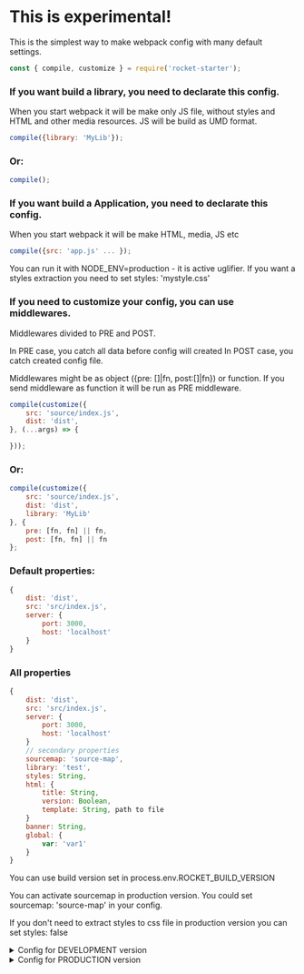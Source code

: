 # This is experimental!

This is the simplest way to make webpack config with many default settings.

```jsx
const { compile, customize } = require('rocket-starter');
```
### If you want build a library, you need to declarate this config.
When you start webpack it will be make only JS file, without styles and HTML and other media resources. JS will be build as UMD format.
```jsx
compile({library: 'MyLib'});
```
### Or:
```jsx
compile();
```
### If you want build a Application, you need to declarate this config.
When you start webpack it will be make HTML, media, JS etc
```jsx
compile({src: 'app.js' ... });
```
You can run it with NODE_ENV=production - it is active uglifier. If you want a styles extraction you need to set styles: 'mystyle.css'

### If you need to customize your config, you can use middlewares.

Middlewares divided to PRE and POST.

In PRE case, you catch all data before config will created
In POST case, you catch created config file.

Middlewares might be as object ({pre: []|fn, post:[]|fn}) or function.
If you send middleware as function it will be run as PRE middleware.
```jsx
compile(customize({
    src: 'source/index.js',
    dist: 'dist',
}, (...args) => {

}));
```
### Or:
```jsx
compile(customize({
    src: 'source/index.js',
    dist: 'dist',
    library: 'MyLib'
}, {
    pre: [fn, fn] || fn,
    post: [fn, fn] || fn
};
```

### Default properties:

```jsx
{
    dist: 'dist',
    src: 'src/index.js',
    server: {
        port: 3000,
        host: 'localhost'
    }
}
```

### All properties

```jsx
{
    dist: 'dist',
    src: 'src/index.js',
    server: {
        port: 3000,
        host: 'localhost'
    }
    // secondary properties
    sourcemap: 'source-map',
    library: 'test',
    styles: String,
    html: {
        title: String,
        version: Boolean,
        template: String, path to file
    }
    banner: String,
    global: {
        var: 'var1'
    }
}
```

You can use build version set in process.env.ROCKET_BUILD_VERSION

You can activate sourcemap in production version. You could set sourcemap: 'source-map' in your config.

If you don't need to extract styles to css file in production version you can set styles: false

<details>
  <summary>Config for DEVELOPMENT version</summary>
  <pre>
  {
      "cache": true,
      "entry": [
          "/index.js"
      ],
      "devtool": "source-map",
      "output": {
          "publicPath": "/",
          "path": "/dist",
          "filename": "[name].js"
      },
      "stats": {
          "hash": true,
          "version": true,
          "timings": true,
          "assets": true,
          "chunks": true,
          "modules": true,
          "reasons": true,
          "children": true,
          "source": false,
          "errors": true,
          "errorDetails": true,
          "warnings": true,
          "publicPath": true
      },
      "node": {
          "fs": "empty"
      },
      "resolve": {
          "extensions": [
              ".js",
              ".jsx"
          ]
      },
      "devServer": {
          "headers": {
              "Access-Control-Allow-Origin": "*",
              "Access-Control-Allow-Methods": "GET, POST, PUT, DELETE, PATCH, OPTIONS",
              "Access-Control-Allow-Headers": "X-Requested-With, content-type, Authorization"
          },
          "port": 3000,
          "noInfo": true,
          "quiet": false,
          "lazy": false,
          "hot": false,
          "inline": true,
          "stats": "minimal",
          "overlay": {
              "errors": true
          },
          "watchOptions": {
              "aggregateTimeout": 50,
              "ignored": {}
          },
          "historyApiFallback": true,
          "host": "localhost"
      },
      "module": {
          "rules": [
              {
                  "test": /\.html$/,
                  "use": "file-loader?name=[name].[ext]"
              },
              {
                  "test": /\.css$/,
                  "loader": [
                      "style-loader",
                      "css-loader"
                  ]
              },
              {
                  "test": /\.scss/,
                  "loader": [
                      "style-loader",
                      "css-loader",
                      "sass-loader"
                  ]
              },
              {
                  "test": /\.less/,
                  "loader": [
                      "style-loader",
                      "css-loader",
                      "less-loader"
                  ]
              },
              {
                  "test": /\.(js|jsx)$/,
                  "exclude": /node_modules/,
                  "use": [
                      {
                          "loader": "babel-loader",
                          "query": {
                              "cacheDirectory": true,
                              "babelrc": false,
                              "presets": [
                                  [
                                      require.resolve('babel-preset-es2015'), {
                                          modules: false
                                      }
                                  ],
                                  require.resolve('babel-preset-stage-0'),
                                  require.resolve('babel-preset-react')
                              ],
                              "plugins": [
                                  require.resolve('babel-plugin-transform-decorators-legacy')
                              ],
                              "env": {
                                  "production": {
                                      "plugins": [
                                          require.resolve('babel-plugin-transform-react-constant-elements'),
                                          require.resolve('babel-plugin-transform-react-inline-elements'),
                                          require.resolve('babel-plugin-transform-react-pure-class-to-function'),
                                          require.resolve('babel-plugin-transform-react-remove-prop-types'),
                                      ]
                                  }
                              }
                          }
                      }
                  ]
              },
              {
                  "test": /\.(jpe?g|png|gif)$/i,
                  "loaders": [
                      "url-loader?limit=10000&name=images/[name].[ext]"
                  ]
              },
              {
                  "test": /\.(woff(2)?)(\?[a-z0-9=&.]+)?$/,
                  "loader": "url-loader?limit=10000&name=fonts/[name].[ext]"
              },
              {
                  "test": /\.md$/,
                  "loader": "html-loader!markdown-loader"
              },
              {
                  "test": /\.json/,
                  "loader": "json-loader"
              },
              {
                  "test": /\.svg$/,
                  "use": [
                      {
                          "loader": "svg-inline-loader"
                      },
                      {
                          "loader": "svgo-loader",
                          "options": {
                              "plugins": [
                                  {
                                      "removeTitle": true
                                  },
                                  {
                                      "convertColors": {
                                          "shorthex": false
                                      }
                                  },
                                  {
                                      "convertPathData": false
                                  }
                              ]
                          }
                      }
                  ]
              }
          ]
      },
      "plugins": [
          new webpack.optimize.OccurrenceOrderPlugin(),
          new HtmlWebpackPlugin(props.html),
          new webpack.DefinePlugin(Object.assign({
              'process.env': {
                  NODE_ENV: JSON.stringify(process.env.NODE_ENV)
              }
          }, props.global),
          new OpenBrowserPlugin({ url: `http://${props.server.host}:${props.server.port}` }))
      ],
      "externals": []
  }
  </pre>
</details>

<details>
  <summary>Config for PRODUCTION version</summary>
  <pre>
  {
      "cache": true,
      "entry": [
          "/index.js"
      ],
      "devtool": "source-map",
      "output": {
          "publicPath": "/",
          "path": "/dist",
          "filename": "[name].js"
      },
      "stats": {
          "hash": true,
          "version": true,
          "timings": true,
          "assets": true,
          "chunks": true,
          "modules": true,
          "reasons": true,
          "children": true,
          "source": false,
          "errors": true,
          "errorDetails": true,
          "warnings": true,
          "publicPath": true
      },
      "node": {
          "fs": "empty"
      },
      "resolve": {
          "extensions": [
              ".js",
              ".jsx"
          ]
      },
      "devServer": {
          "headers": {
              "Access-Control-Allow-Origin": "*",
              "Access-Control-Allow-Methods": "GET, POST, PUT, DELETE, PATCH, OPTIONS",
              "Access-Control-Allow-Headers": "X-Requested-With, content-type, Authorization"
          },
          "port": 3000,
          "noInfo": true,
          "quiet": false,
          "lazy": false,
          "hot": false,
          "inline": true,
          "stats": "minimal",
          "overlay": {
              "errors": true
          },
          "watchOptions": {
              "aggregateTimeout": 50,
              "ignored": {}
          },
          "historyApiFallback": true,
          "host": "localhost"
      },
      "module": {
          "rules": [
              {
                  "test": /\.html$/,
                  "use": "file-loader?name=[name].[ext]"
              },
              {
                  "test": /\.css$/,
                  "use": [
                      ExtractTextPlugin.extract({
                          fallback: "style-loader",
                          use: { loader: 'css-loader', options: { minimize: true }}
                      })
                  ]
              },
              {
                  "test": /\.scss/,
                  "use": ExtractTextPlugin.extract({
                     fallback: "style-loader",
                     use: [
                         { loader: 'css-loader', options: { minimize: true }},
                         'sass-loader'
                     ]
                 })
              },
              {
                  "test": /\.less/,
                  "use":  ExtractTextPlugin.extract({
                     fallback: "style-loader",
                     use: [
                         { loader: 'css-loader', options: { minimize: true }},
                         'less-loader'
                     ]
                 })
              },
              {
                  "test": /\.(js|jsx)$/,
                  "exclude": /node_modules/,
                  "use": [
                      {
                          "loader": "babel-loader",
                          "query": {
                              "cacheDirectory": true,
                              "babelrc": false,
                              "presets": [
                                  [
                                      require.resolve('babel-preset-es2015'), {
                                          modules: false
                                      }
                                  ],
                                  require.resolve('babel-preset-stage-0'),
                                  require.resolve('babel-preset-react')
                              ],
                              "plugins": [
                                  require.resolve('babel-plugin-transform-decorators-legacy')
                              ],
                              "env": {
                                  "production": {
                                      "plugins": [
                                          require.resolve('babel-plugin-transform-react-constant-elements'),
                                          require.resolve('babel-plugin-transform-react-inline-elements'),
                                          require.resolve('babel-plugin-transform-react-pure-class-to-function'),
                                          require.resolve('babel-plugin-transform-react-remove-prop-types'),
                                      ]
                                  }
                              }
                          }
                      }
                  ]
              },
              {
                  "test": /\.(jpe?g|png|gif)$/i,
                  "loaders": [
                      "url-loader?limit=10000&name=images/[name].[ext]"
                  ]
              },
              {
                  "test": /\.(woff(2)?)(\?[a-z0-9=&.]+)?$/,
                  "loader": "url-loader?limit=10000&name=fonts/[name].[ext]"
              },
              {
                  "test": /\.md$/,
                  "loader": "html-loader!markdown-loader"
              },
              {
                  "test": /\.json/,
                  "loader": "json-loader"
              },
              {
                  "test": /\.svg$/,
                  "use": [
                      {
                          "loader": "svg-inline-loader"
                      },
                      {
                          "loader": "svgo-loader",
                          "options": {
                              "plugins": [
                                  {
                                      "removeTitle": true
                                  },
                                  {
                                      "convertColors": {
                                          "shorthex": false
                                      }
                                  },
                                  {
                                      "convertPathData": false
                                  }
                              ]
                          }
                      }
                  ]
              }
          ]
      },
      "plugins": [
          new webpack.optimize.OccurrenceOrderPlugin(),
          new HtmlWebpackPlugin(props.html),
          new webpack.DefinePlugin(Object.assign({
              'process.env': {
                  NODE_ENV: JSON.stringify(process.env.NODE_ENV)
              }
          }, props.global),
          new webpack.optimize.ModuleConcatenationPlugin(),
          new ExtractTextPlugin(props.path || 'css/styles.css'),
          new ImageminPlugin({
              disable: false,
              optipng: {
                  optimizationLevel: 3
              },
              gifsicle: {
                  optimizationLevel: 1
              },
              jpegtran: {
                  progressive: false
              },
              svgo: {
              },
              pngquant: null,
              plugins: []
          }),
          new CleanWebpackPlugin(props),
          new UglifyJSPlugin({
              sourceMap: false,
              uglifyOptions: {
                  ie8: false,
                  ecma: 5,
                  output: {
                      comments: false,
                      beautify: false,
                  },
                  warnings: false
              }
          }),
          new webpack.BannerPlugin(banner)
      ],
      "externals": []
  }
  </pre>
</details>
